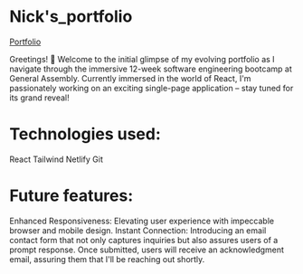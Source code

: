 
# Nick's_portfolio
[Portfolio](https://marvelous-tapioca-7f19fa.netlify.app/")

Greetings! 🚀 Welcome to the initial glimpse of my evolving portfolio as I navigate through the immersive 12-week software engineering bootcamp at General Assembly. Currently immersed in the world of React, I'm passionately working on an exciting single-page application – stay tuned for its grand reveal!


# Technologies used:
React 
Tailwind
Netlify
Git 

# Future features:
Enhanced Responsiveness: Elevating user experience with impeccable browser and mobile design.
Instant Connection: Introducing an email contact form that not only captures inquiries but also assures users of a prompt response. Once submitted, users will receive an acknowledgment email, assuring them that I'll be reaching out shortly.

